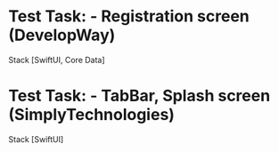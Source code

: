 # Test Task: - Registration screen (DevelopWay)

Stack [SwiftUI, Core Data]

# Test Task: - TabBar, Splash screen (SimplyTechnologies)

Stack [SwiftUI]
